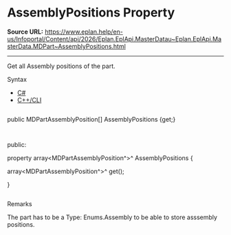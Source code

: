 # AssemblyPositions Property

**Source URL:** https://www.eplan.help/en-us/Infoportal/Content/api/2026/Eplan.EplApi.MasterDatau~Eplan.EplApi.MasterData.MDPart~AssemblyPositions.html

---

Get all Assembly positions of the part.

Syntax

- [C#](#i-syntax-CS)
- [C++/CLI](#i-syntax-CPP2005)

```
```
public MDPartAssemblyPosition[] AssemblyPositions {get;}
```
```

```
```
public:

property array<MDPartAssemblyPosition^>^ AssemblyPositions {

   array<MDPartAssemblyPosition^>^ get();

}
```
```

Remarks

The part has to be a Type: Enums.Assembly to be able to store asssembly positions.
